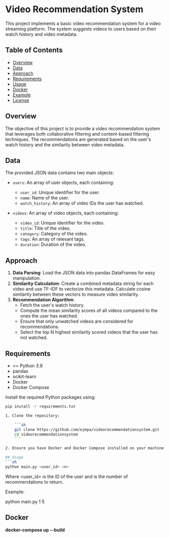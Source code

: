 # Video Recommendation System

This project implements a basic video recommendation system for a video streaming platform. The system suggests videos to users based on their watch history and video metadata.

## Table of Contents
- [Overview](#overview)
- [Data](#data)
- [Approach](#approach)
- [Requirements](#requirements)
- [Usage](#usage)
- [Docker](#docker)
- [Example](#example)
- [License](#license)

## Overview

The objective of this project is to provide a video recommendation system that leverages both collaborative filtering and content-based filtering techniques. The recommendations are generated based on the user's watch history and the similarity between video metadata.

## Data

The provided JSON data contains two main objects:

- `users`: An array of user objects, each containing:
  - `user_id`: Unique identifier for the user.
  - `name`: Name of the user.
  - `watch_history`: An array of video IDs the user has watched.

- `videos`: An array of video objects, each containing:
  - `video_id`: Unique identifier for the video.
  - `title`: Title of the video.
  - `category`: Category of the video.
  - `tags`: An array of relevant tags.
  - `duration`: Duration of the video.

## Approach

1. **Data Parsing**: Load the JSON data into pandas DataFrames for easy manipulation.
2. **Similarity Calculation**: Create a combined metadata string for each video and use TF-IDF to vectorize this metadata. Calculate cosine similarity between these vectors to measure video similarity.
3. **Recommendation Algorithm**:
   - Fetch the user's watch history.
   - Compute the mean similarity scores of all videos compared to the ones the user has watched.
   - Ensure that only unwatched videos are considered for recommendations.
   - Select the top N highest similarity scored videos that the user has not watched.

## Requirements

- \>= Python 3.9
- pandas
- scikit-learn
- Docker
- Docker Compose

Install the required Python packages using:
```sh
pip install -r requirements.txt

1. Clone the repository:

    ```sh
    git clone https://github.com/ejmpa/videorecommendationsystem.git
    cd videorecommendationsystem
    ```

2. Ensure you have Docker and Docker Compose installed on your machine.

## Usage
```sh
python main.py <user_id> <n>
```

Where <user_id> is the ID of the user and <n> is the number of recommendations to return.

Example:

python main.py 1 5

## Docker

**docker-compose up --build**

